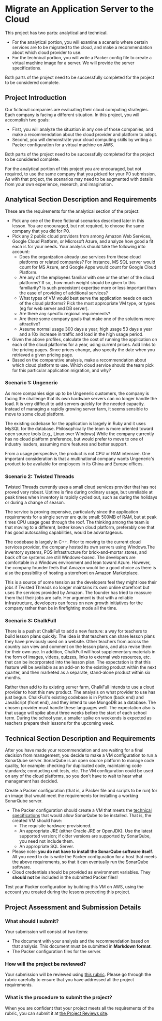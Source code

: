 # Migrate an Application Server to the Cloud

This project has two parts: analytical and technical. 

* For the analytical portion, you will examine a scenario where certain services are to be migrated to the cloud, and make a recommendation about which cloud provider to use. 
* For the technical portion, you will write a Packer config file to create a virtual machine image for a server. We will provide the server specifications.

Both parts of the project need to be successfully completed for the project to be considered complete. 

## Project Introduction

Our fictional companies are evaluating their cloud computing strategies. Each company is facing a different situation. In this project, you will accomplish two goals:

* First, you will analyze the situation in any one of those companies, and make a recommendation about the cloud provider and platform to adopt.
* Second, you will demonstrate your cloud computing skills by writing a Packer configuration for a virtual machine on AWS.

Both parts of the project need to be successfully completed for the project to be considered complete.

For the analytical portion of this project you are encouraged, but not required, to use the same company that you picked for your P0 submission. As with that project, the scenarios may need to be augmented with details from your own experience, research, and imagination.

## Analytical Section Description and Requirements

These are the requirements for the analytical section of the project:

* Pick any one of the three fictional scenarios described later in this lesson. You are encouraged, but not required, to choose the same company that you did for P0.
* Pick any 2 public cloud providers from among Amazon Web Services, Google Cloud Platform, or Microsoft Azure, and analyze how good a fit each is for your needs. Your analysis should take the following into account:
  * Does the organization already use services from these cloud platforms or related companies? For instance, MS SQL server would count for MS Azure, and Google Apps would count for Google Cloud Platform.
  * Are any of the employees familiar with one or the other of the cloud platforms? If so,, how much weight should be given to this familiarity? Is such preexistent expertise more or less important than the ease of providing of additional services?
  * What types of VM would best serve the application needs on each of the cloud platforms? Pick the most appropriate VM type, or types (eg for web server and DB server).
  * Are there any specific regional requirements?
  * Are there some company goals that make one of the solutions more attractive?
  * Assume normal usage 300 days a year; high usage 53 days a year and a 10x increase in traffic and load in the high usage period.
* Given the above profiles, calculate the cost of running the application on each of the cloud platforms for a year, using current prices. Add links to the pricing pages. Since prices change, also specify the date when you retrieved a given pricing page.
* Based on the comparative analysis, make a recommendation about which cloud platform to use. Which cloud service should the team pick for this particular application migration, and why?

### Scenario 1: Ungeneric

As more companies sign up to be Ungeneric customers, the company is facing the challenge that its own hardware servers can no longer handle the load. It is very difficult to add servers quickly for the needed capacity. Instead of managing a rapidly growing server farm, it seems sensible to move to some cloud platform. 

The existing codebase for the application is largely in Ruby and it uses MySQL for the database. Philosophically the team is more oriented toward open source tools (e.g., Linux over Windows) While the company currently has no cloud platform preference, but would prefer to move to one of industry leaders, assuming more features and better support. 

From a usage perspective, the product is not CPU or RAM intensive. One important consideration is that a multinational company wants Ungeneric's product to be available for employees in its China and Europe offices. 

### Scenario 2: Twisted Threads 

Twisted Threads currently uses a small cloud services provider that has not proved very robust. Uptime is fine during ordinary usage, but unreliable at peak times when inventory is rapidly cycled out, such as during the holidays or during a change of season. 

The service is proving expensive, particularly since the application requirements for a single server are quite small: 500MB of RAM, but at peak times CPU usage goes through the roof. The thinking among the team is that moving to a different, better known cloud platform, preferably one that has good autoscaling capabilities, would be advantageous.

The codebase is largely in C++. Prior to moving to the current cloud services provider, the company hosted its own servers using Windows.The inventory systems, POS infrastructure for brick-and-mortar stores, and back office systems are still Windows-based. The developers are comfortable in a Windows environment and lean toward Azure. However, the company founder feels that Amazon would be a good choice as there is also the possibility of hosting a storefront on Amazon Marketplace. 

This is a source of some tension as the developers feel they might lose their jobs if Twisted Threads no longer maintains its own online storefront but uses the services provided by Amazon. The founder has tried to reassure them that their jobs are safe. Her argument is that with a reliable infrastructure, developers can focus on new growth initiatives for the company rather than be in firefighting mode all the time.

### Scenario 3: ChalkFull

There is a push at ChalkFull to add a new feature: a way for teachers to build lesson plans quickly. The idea is that teachers can share lesson plans they have previously used on a website. Other teachers from across the country can view and comment on the lesson plans, and also revise them for their own use. In addition, ChalkFull will host supplementary materials in the form of images, videos, quizzes, links to external web resources, etc. that can be incorporated into the lesson plan. The expectation is that this feature will be available as an add-on to the existing product within the next quarter, and then marketed as a separate, stand-alone product within six months. 

Rather than add to its existing server farm, ChalkFull intends to use a cloud provider to host this new product. The analysis on what provider to use has just begun. ChalkFull's existing codebase is in Python (back end) and JavaScript (front end), and they intend to use MongoDB as a database. The chosen provider must handle these languages well. The expectation also is that usage will spike about three weeks before the start of each school term. During the school year, a smaller spike on weekends is expected as teachers prepare their lessons for the upcoming week.

## Technical Section Description and Requirements

After you have made your recommendation and are waiting for a final decision from management, you decide to make a VM configuration to run a SonarQube server. SonarQube is an open source platform to manage code quality, for example: checking for duplicated code, maintaining code standards; conducting unit tests, etc. The VM configuration could be used on any of the cloud platforms, so you don't have to wait to hear what management has decided.

Create a Packer configuration (that is, a Packer file and scripts to be run) for an image that would meet the requirements for installing a working SonarQube server. 

* The Packer configuration should create a VM that meets the [technical specifications](http://docs.sonarqube.org/display/SONAR/Requirements) that would allow SonarQube to be installed. That is, the created VM should have:
  * The requisite hardware provisioned.
  * An appropriate JRE (either Oracle JRE or OpenJDK). Use the latest supported version; if older versions are supported by SonarQube, you need not include them.
  * An appropriate SQL Server.
* Please note: **you do not have to install the SonarQube software itself**. All you need to do is write the Packer configuration for a host that meets the above requirements, so that it can eventually run the SonarQube software. 
* Cloud credentials should be provided as environment variables. They **should not** be included in the submitted Packer files!

Test your Packer configuration by building this VM on AWS, using the account you created during the lessons preceding this project.

## Project Assessment and Submission Details

### What should I submit?

Your submission will consist of two items:

* The document with your analysis and the recommendation based on that analysis. This document must be submitted in **Markdown format**. 
* The Packer configuration files for the server. 

### How will the project be reviewed? 

Your submission will be reviewed using [this rubric](https://review.udacity.com/#!/rubrics/179/view). Please go through the rubric carefully to ensure that you have addressed all the project requirements.

### What is the procedure to submit the project? 

When you are confident that your project meets all the requirements of the rubric, you can submit it at [the Project Reviews site](https://review.udacity.com/#!/rubrics/179/submit-file).

